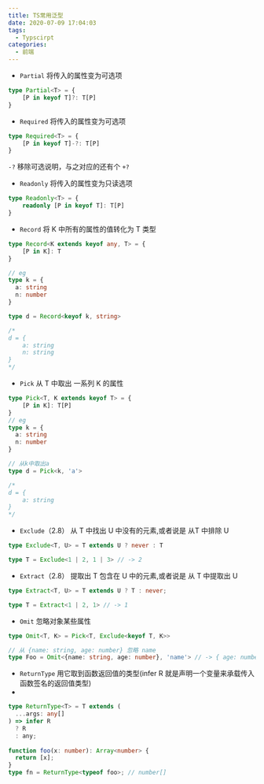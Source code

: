 ```yaml
---
title: TS常用泛型
date: 2020-07-09 17:04:03
tags: 
  - Typscirpt
categories:
  - 前端
---
```




* `Partial` 将传入的属性变为可选项
```ts
type Partial<T> = { 
    [P in keyof T]?: T[P] 
}
```


* `Required` 将传入的属性变为可选项
```ts
type Required<T> = { 
    [P in keyof T]-?: T[P]
}
```

`-?` 移除可选说明，与之对应的还有个 `+?`



* `Readonly` 将传入的属性变为只读选项
```ts
type Readonly<T> = { 
    readonly [P in keyof T]: T[P]
}
```

* `Record` 将 K 中所有的属性的值转化为 T 类型
```ts
type Record<K extends keyof any, T> = { 
    [P in K]: T 
}

// eg
type k = {
  a: string
  n: number
}

type d = Record<keyof k, string>

/* 
d = {
    a: string  
    n: string
}
*/
```

* `Pick` 从 T 中取出 一系列 K 的属性
```ts
type Pick<T, K extends keyof T> = { 
    [P in K]: T[P] 
}
// eg
type k = {
  a: string
  n: number
}

// 从k中取出a
type d = Pick<k, 'a'>

/* 
d = {
    a: string  
}
*/
```

* `Exclude`（2.8） 从 T 中找出 U 中没有的元素,或者说是 从T 中排除 U
``` ts
type Exclude<T, U> = T extends U ? never : T

type T = Exclude<1 | 2, 1 | 3> // -> 2
```

* `Extract`（2.8） 提取出 T 包含在 U 中的元素,或者说是 从 T 中提取出 U
``` ts
type Extract<T, U> = T extends U ? T : never;

type T = Extract<1 | 2, 1> // -> 1
```

* `Omit`  忽略对象某些属性
```ts
type Omit<T, K> = Pick<T, Exclude<keyof T, K>>

// 从 {name: string, age: number} 忽略 name
type Foo = Omit<{name: string, age: number}, 'name'> // -> { age: number }
```

* `ReturnType` 用它取到函数返回值的类型(infer R 就是声明一个变量来承载传入函数签名的返回值类型)
* 
```ts
type ReturnType<T> = T extends (
  ...args: any[]
) => infer R
  ? R
  : any;
  
function foo(x: number): Array<number> {
  return [x];
}
type fn = ReturnType<typeof foo>; // number[]
```